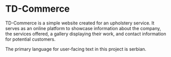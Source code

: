 # TD-Commerce

TD-Commerce is a simple website created for an upholstery service. It serves as an online platform to showcase information about the company, the services offered, a gallery displaying their work, and contact information for potential customers.

The primary language for user-facing text in this project is serbian.
